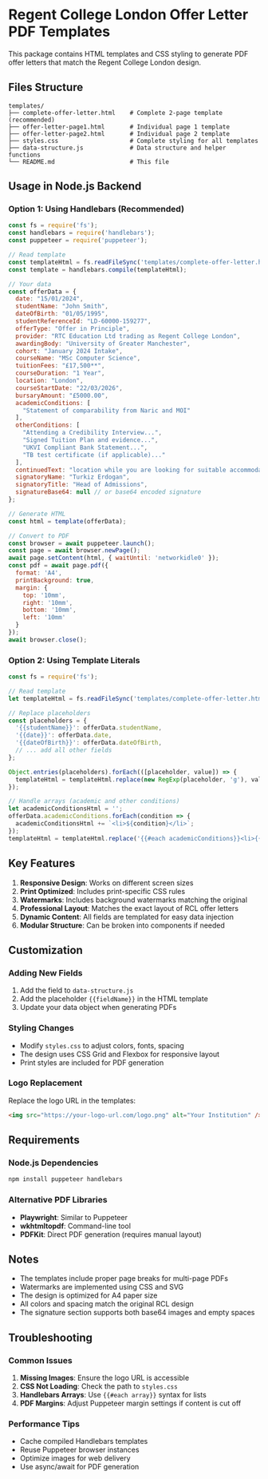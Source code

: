 # Regent College London Offer Letter PDF Templates

This package contains HTML templates and CSS styling to generate PDF offer letters that match the Regent College London design.

## Files Structure

```
templates/
├── complete-offer-letter.html    # Complete 2-page template (recommended)
├── offer-letter-page1.html       # Individual page 1 template
├── offer-letter-page2.html       # Individual page 2 template
├── styles.css                    # Complete styling for all templates
├── data-structure.js             # Data structure and helper functions
└── README.md                     # This file
```

## Usage in Node.js Backend

### Option 1: Using Handlebars (Recommended)

```javascript
const fs = require('fs');
const handlebars = require('handlebars');
const puppeteer = require('puppeteer');

// Read template
const templateHtml = fs.readFileSync('templates/complete-offer-letter.html', 'utf8');
const template = handlebars.compile(templateHtml);

// Your data
const offerData = {
  date: "15/01/2024",
  studentName: "John Smith",
  dateOfBirth: "01/05/1995",
  studentReferenceId: "LD-60000-159277",
  offerType: "Offer in Principle",
  provider: "RTC Education Ltd trading as Regent College London",
  awardingBody: "University of Greater Manchester",
  cohort: "January 2024 Intake",
  courseName: "MSc Computer Science",
  tuitionFees: "£17,500**",
  courseDuration: "1 Year",
  location: "London",
  courseStartDate: "22/03/2026",
  bursaryAmount: "£5000.00",
  academicConditions: [
    "Statement of comparability from Naric and MOI"
  ],
  otherConditions: [
    "Attending a Credibility Interview...",
    "Signed Tuition Plan and evidence...",
    "UKVI Compliant Bank Statement...",
    "TB test certificate (if applicable)..."
  ],
  continuedText: "location while you are looking for suitable accommodation...",
  signatoryName: "Turkiz Erdogan",
  signatoryTitle: "Head of Admissions",
  signatureBase64: null // or base64 encoded signature
};

// Generate HTML
const html = template(offerData);

// Convert to PDF
const browser = await puppeteer.launch();
const page = await browser.newPage();
await page.setContent(html, { waitUntil: 'networkidle0' });
const pdf = await page.pdf({
  format: 'A4',
  printBackground: true,
  margin: {
    top: '10mm',
    right: '10mm',
    bottom: '10mm',
    left: '10mm'
  }
});
await browser.close();
```

### Option 2: Using Template Literals

```javascript
const fs = require('fs');

// Read template
let templateHtml = fs.readFileSync('templates/complete-offer-letter.html', 'utf8');

// Replace placeholders
const placeholders = {
  '{{studentName}}': offerData.studentName,
  '{{date}}': offerData.date,
  '{{dateOfBirth}}': offerData.dateOfBirth,
  // ... add all other fields
};

Object.entries(placeholders).forEach(([placeholder, value]) => {
  templateHtml = templateHtml.replace(new RegExp(placeholder, 'g'), value);
});

// Handle arrays (academic and other conditions)
let academicConditionsHtml = '';
offerData.academicConditions.forEach(condition => {
  academicConditionsHtml += `<li>${condition}</li>`;
});
templateHtml = templateHtml.replace('{{#each academicConditions}}<li>{{this}}</li>{{/each}}', academicConditionsHtml);
```

## Key Features

1. **Responsive Design**: Works on different screen sizes
2. **Print Optimized**: Includes print-specific CSS rules
3. **Watermarks**: Includes background watermarks matching the original
4. **Professional Layout**: Matches the exact layout of RCL offer letters
5. **Dynamic Content**: All fields are templated for easy data injection
6. **Modular Structure**: Can be broken into components if needed

## Customization

### Adding New Fields
1. Add the field to `data-structure.js`
2. Add the placeholder `{{fieldName}}` in the HTML template
3. Update your data object when generating PDFs

### Styling Changes
- Modify `styles.css` to adjust colors, fonts, spacing
- The design uses CSS Grid and Flexbox for responsive layout
- Print styles are included for PDF generation

### Logo Replacement
Replace the logo URL in the templates:
```html
<img src="https://your-logo-url.com/logo.png" alt="Your Institution" />
```

## Requirements

### Node.js Dependencies
```bash
npm install puppeteer handlebars
```

### Alternative PDF Libraries
- **Playwright**: Similar to Puppeteer
- **wkhtmltopdf**: Command-line tool
- **PDFKit**: Direct PDF generation (requires manual layout)

## Notes

- The templates include proper page breaks for multi-page PDFs
- Watermarks are implemented using CSS and SVG
- The design is optimized for A4 paper size
- All colors and spacing match the original RCL design
- The signature section supports both base64 images and empty spaces

## Troubleshooting

### Common Issues
1. **Missing Images**: Ensure the logo URL is accessible
2. **CSS Not Loading**: Check the path to `styles.css`
3. **Handlebars Arrays**: Use `{{#each array}}` syntax for lists
4. **PDF Margins**: Adjust Puppeteer margin settings if content is cut off

### Performance Tips
- Cache compiled Handlebars templates
- Reuse Puppeteer browser instances
- Optimize images for web delivery
- Use async/await for PDF generation